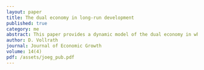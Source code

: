```yaml
---
layout: paper
title: The dual economy in long-run development
published: true
category: me
abstract: This paper provides a dynamic model of the dual economy in which differences in productivity across sectors arise endogenously. Rather than relying on exogenous price distortions, duality arises because of differences between sectors in the separability of their fertility and labor decisions. The model demonstrates how a dual economy will originate, persist, and eventually disappear within a unified growth framework. It is also shown that agricultural productivity growth will exacerbate the inefficiencies of a dual economy and slow down long-run growth.
author: D. Vollrath
journal: Journal of Economic Growth
volume: 14(4)
pdf: /assets/joeg_pub.pdf
---
```

